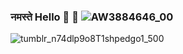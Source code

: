 ### नमस्ते  Hello 	:pray: :wave: ![AW3884646_00](https://user-images.githubusercontent.com/85125898/151706376-64f3c0aa-68c5-4cad-bcc4-bb88db2dd2fc.gif)



![tumblr_n74dlp9o8T1shpedgo1_500](https://user-images.githubusercontent.com/85125898/151706090-f1117823-64b3-4651-ad56-c0ece749a07e.gif)



<!--
**YashMewati/YashMewati** is a ✨ _special_ ✨ repository because its `README.md` (this file) appears on your GitHub profile.

Here are some ideas to get you started:

- 🔭 I’m currently working on ...
- 🌱 I’m currently learning ...
- 👯 I’m looking to collaborate on ...
- 🤔 I’m looking for help with ...
- 💬 Ask me about ...
- 📫 How to reach me: ...
- 😄 Pronouns: ...
- ⚡ Fun fact: ...
-->
